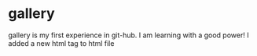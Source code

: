 # gallery
gallery is my first experience in git-hub. I am learning with a good power!
I added a new html tag to html file
